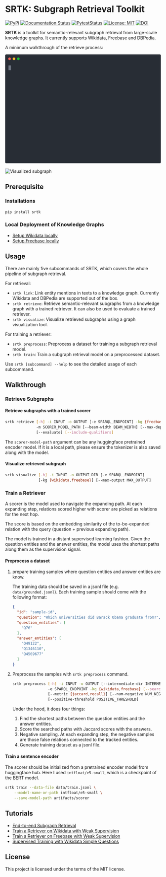 # SRTK: Subgraph Retrieval Toolkit

[![PyPi](https://img.shields.io/pypi/v/srtk)](https://pypi.org/project/srtk/)
[![Documentation Status](https://readthedocs.org/projects/srtk/badge/?version=latest)](https://srtk.readthedocs.io/en/latest/?badge=latest)
[![PytestStatus](https://github.com/happen2me/subgraph-retrieval-wikidata/actions/workflows/pytest.yml/badge.svg)](https://github.com/happen2me/subgraph-retrieval-toolkit/actions/workflows/pytest.yml)
[![License: MIT](https://img.shields.io/badge/License-MIT-yellow.svg)](https://opensource.org/licenses/MIT)
[![DOI](https://zenodo.org/badge/622648166.svg)](https://zenodo.org/badge/latestdoi/622648166)


**SRTK** is a toolkit for semantic-relevant subgraph retrieval from large-scale knowledge graphs. It currently supports Wikidata, Freebase and DBPedia.

A minimum walkthrough of the retrieve process:

![retrieve example](examples/srtk_retrieve.svg)

<img width="400rem" src="https://i.imgur.com/jG7nZuo.png" alt="Visualized subgraph"/>

## Prerequisite

### Installations

```bash
pip install srtk
```

### Local Deployment of Knowledge Graphs

- [Setup Wikidata locally](https://srtk.readthedocs.io/en/latest/setup_wikidata.html)
- [Setup Freebase locally](https://srtk.readthedocs.io/en/latest/setup_freebase.html)

## Usage

There are mainly five subcommands of SRTK, which covers the whole pipeline of subgraph retrieval.

For retrieval:

- `srtk link`: Link entity mentions in texts to a knowledge graph. Currently Wikidata and DBPedia are supported out of the box.
- `srtk retrieve`: Retrieve semantic-relevant subgraphs from a knowledge graph with a trained retriever. It can also be used to evaluate a trained retriever.
- `srtk visualize`: Visualize retrieved subgraphs using a graph visualization tool.

For training a retriever:

- `srtk preprocess`: Preprocess a dataset for training a subgraph retrieval model.
- `srtk train`: Train a subgraph retrieval model on a preprocessed dataset.


Use `srtk [subcommand] --help` to see the detailed usage of each subcommand.

## Walkthrough

### Retrieve Subgraphs

#### Retrieve subgraphs with a trained scorer

```bash
srtk retrieve [-h] -i INPUT -o OUTPUT [-e SPARQL_ENDPOINT] -kg {freebase,wikidata}
              -m SCORER_MODEL_PATH [--beam-width BEAM_WIDTH] [--max-depth MAX_DEPTH]
              [--evaluate] [--include-qualifiers]
```

The `scorer-model-path` argument can be any huggingface pretrained encoder model. If it is a local
path, please ensure the tokenizer is also saved along with the model.

#### Visualize retrieved subgraph

```bash
srtk visualize [-h] -i INPUT -o OUTPUT_DIR [-e SPARQL_ENDPOINT]
               [-kg {wikidata,freebase}] [--max-output MAX_OUTPUT]
```

### Train a Retriever

A scorer is the model used to navigate the expanding path. At each expanding step, relations scored higher with scorer are picked as relations for the next hop.

The score is based on the embedding similarity of the to-be-expanded relation with the query (question + previous expanding path).

The model is trained in a distant supervised learning fashion. Given the question entities and the answer entities, the model uses the shortest paths along them as the supervision signal.

#### Preprocess a dataset

1. prepare training samples where question entities and answer entities are know.

    The training data should be saved in a jsonl file (e.g. `data/grounded.jsonl`). Each training sample should come with the following format:
    
    ```json
    {
      "id": "sample-id",
      "question": "Which universities did Barack Obama graduate from?",
      "question_entities": [
        "Q76"
      ],
      "answer_entities": [
        "Q49122",
        "Q1346110",
        "Q4569677"
      ]
    }
    ```
2. Preprocess the samples with `srtk preprocess` command.

    ```bash
    srtk preprocess [-h] -i INPUT -o OUTPUT [--intermediate-dir INTERMEDIATE_DIR]
                    -e SPARQL_ENDPOINT -kg {wikidata,freebase} [--search-path]
                    [--metric {jaccard,recall}] [--num-negative NUM_NEGATIVE]
                    [--positive-threshold POSITIVE_THRESHOLD]
    ```

    Under the hood, it does four things:

    1. Find the shortest paths between the question entities and the answer entities.
    2. Score the searched paths with Jaccard scores with the answers.
    3. Negative sampling. At each expanding step, the negative samples are those false relations connected to the tracked entities.
    4. Generate training dataset as a jsonl file.

#### Train a sentence encoder

The scorer should be initialized from a pretrained encoder model from huggingface hub. Here I used `intfloat/e5-small`, which is a checkpoint of the BERT model.

```bash
srtk train --data-file data/train.jsonl \
    --model-name-or-path intfloat/e5-small \
    --save-model-path artifacts/scorer
```

## Tutorials

- [End-to-end Subgraph Retrieval](https://github.com/happen2me/subgraph-retrieval-toolkit/blob/main/tutorials/2.end_to_end_subgraph_retrieval.ipynb)
- [Train a Retriever on Wikidata with Weak Supervision](https://github.com/happen2me/subgraph-retrieval-toolkit/blob/main/tutorials/3.weak_train_wikidata.ipynb)
- [Train a Retriever on Freebase with Weak Supervision](https://github.com/happen2me/subgraph-retrieval-toolkit/blob/main/tutorials/4.weak_train_freebase.ipynb)
- [Supervised Training with Wikidata Simple Questions](https://github.com/happen2me/subgraph-retrieval-toolkit/blob/main/tutorials/5.supervised_train_wikidata.ipynb)

## License

This project is licensed under the terms of the MIT license.